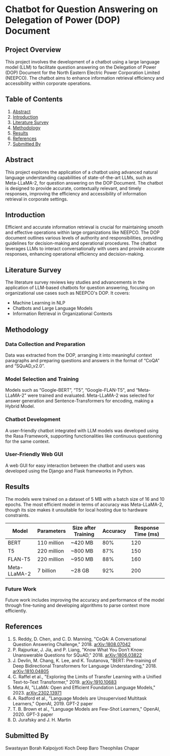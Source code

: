 # Chatbot for Question Answering on Delegation of Power (DOP) Document

## Project Overview

This project involves the development of a chatbot using a large language model (LLM) to facilitate question answering on the Delegation of Power (DOP) Document for the North Eastern Electric Power Corporation Limited (NEEPCO). The chatbot aims to enhance information retrieval efficiency and accessibility within corporate operations.

## Table of Contents

1. [Abstract](#abstract)
2. [Introduction](#introduction)
3. [Literature Survey](#literature-survey)
4. [Methodology](#methodology)
5. [Results](#results)
6. [References](#references)
7. [Submitted By](#submitted-by)

## Abstract

This project explores the application of a chatbot using advanced natural language understanding capabilities of state-of-the-art LLMs, such as Meta-LLaMA-2, for question answering on the DOP Document. The chatbot is designed to provide accurate, contextually relevant, and timely responses, improving the efficiency and accessibility of information retrieval in corporate settings.

## Introduction

Efficient and accurate information retrieval is crucial for maintaining smooth and effective operations within large organizations like NEEPCO. The DOP document outlines various levels of authority and responsibilities, providing guidelines for decision-making and operational procedures. The chatbot leverages LLMs to interact conversationally with users and provide accurate responses, enhancing operational efficiency and decision-making.

## Literature Survey

The literature survey reviews key studies and advancements in the application of LLM-based chatbots for question answering, focusing on organizational use cases such as NEEPCO's DOP. It covers:

- Machine Learning in NLP
- Chatbots and Large Language Models
- Information Retrieval in Organizational Contexts

## Methodology

### Data Collection and Preparation

Data was extracted from the DOP, arranging it into meaningful context paragraphs and preparing questions and answers in the format of “CoQA” and “SQuAD_v2.0”.

### Model Selection and Training

Models such as “Google-BERT”, “T5”, “Google-FLAN-T5", and “Meta-LLaMA-2" were trained and evaluated. Meta-LLaMA-2 was selected for answer generation and Sentence-Transformers for encoding, making a Hybrid Model.

### Chatbot Development

A user-friendly chatbot integrated with LLM models was developed using the Rasa Framework, supporting functionalities like continuous questioning for the same context.

### User-Friendly Web GUI

A web GUI for easy interaction between the chatbot and users was developed using the Django and Flask frameworks in Python.

## Results

The models were trained on a dataset of 5 MB with a batch size of 16 and 10 epochs. The most efficient model in terms of accuracy was Meta-LLaMA-2, though its size makes it unsuitable for local hosting due to hardware constraints.

| Model          | Parameters  | Size after Training | Accuracy | Response Time (ms) |
| -------------- | ----------- | ------------------- | -------- | ------------------ |
| BERT           | 110 million | ~420 MB             | 80%      | 120                |
| T5             | 220 million | ~800 MB             | 87%      | 150                |
| FLAN-T5        | 220 million | ~950 MB             | 88%      | 160                |
| Meta-LLaMA-2   | 7 billion   | ~28 GB              | 92%      | 200                |

### Future Work

Future work includes improving the accuracy and performance of the model through fine-tuning and developing algorithms to parse context more efficiently.

## References

1. S. Reddy, D. Chen, and C. D. Manning, "CoQA: A Conversational Question Answering Challenge," 2018. [arXiv:1808.07042](https://arxiv.org/abs/1808.07042)
2. P. Rajpurkar, J. Jia, and P. Liang, "Know What You Don’t Know: Unanswerable Questions for SQuAD," 2018. [arXiv:1806.03822](https://arxiv.org/abs/1806.03822)
3. J. Devlin, M. Chang, K. Lee, and K. Toutanova, "BERT: Pre-training of Deep Bidirectional Transformers for Language Understanding," 2018. [arXiv:1810.04805](https://arxiv.org/abs/1810.04805)
4. C. Raffel et al., "Exploring the Limits of Transfer Learning with a Unified Text-to-Text Transformer," 2019. [arXiv:1910.10683](https://arxiv.org/abs/1910.10683)
5. Meta AI, "LLaMA: Open and Efficient Foundation Language Models," 2023. [arXiv:2302.13971](https://arxiv.org/abs/2302.13971)
6. A. Radford et al., "Language Models are Unsupervised Multitask Learners," OpenAI, 2019. GPT-2 paper
7. T. B. Brown et al., "Language Models are Few-Shot Learners," OpenAI, 2020. GPT-3 paper
8. D. Jurafsky and J. H. Martin

## Submitted By
Swastayan Borah
Kalpojyoti Koch
Deep Baro
Theophilas Chapar
